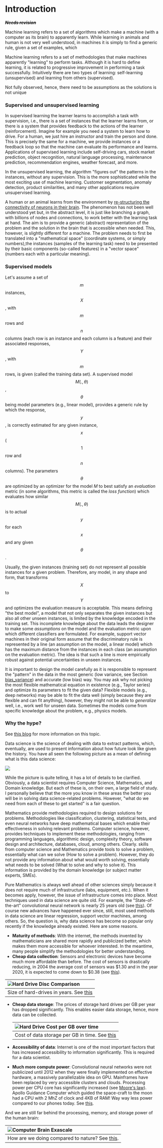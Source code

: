 # Introduction

~~_**Needs revision**_~~

Machine learning refers to a set of algorithms which make a machine \(with a computer as its brain\) to apparently learn. While learning in animals and human is not very well understood, in machines it is simply to find a generic rule, given a set of examples, which

Machine learning refers to a set of methodologies that make machines apparently "learning" to perform tasks. Although it is hard to define learning, it is related to progressive improvement in performing a task successfully. Intuitively there are two types of learning: self-learning \(unsupervised\) and learning from others \(supervised\).

Not fully observed, hence, there need to be assumptions as the solutions is not unique

### Supervised and unsupervised learning <a id="sec:supervisedvsunsupervised"></a>

In supervised learning the learner learns to accomplish a task with supervision, i.e., there is a set of instances that the learner learns from, or there is a system that provides feedback to the actions of the learner \(reinforcement\). Imagine for example you need a system to learn how to drive. For a human, we just hire an instructor and train the person and done. This is precisely the same for a machine, we provide instances or a feedback loop so that the machine can evaluate its performance and learns. Applications of supervised learning include self-driving cars, stock market prediction, object recognition, natural language processing, maintenance prediction, recommendation engines, weather forecast, and more.

In the unsupervised learning, the algorithm "figures out" the patterns in the instances, without any supervision. This is the more sophisticated while the most exciting use of machine learning. Customer segmentation, anomaly detection, product similarities, and many other applications require unsupervised learning.

A human or an animal learns from the environment by [re-structuring the connectivity of neurons in their brain](https://www.cam.ac.uk/research/features/lifelong-learning-and-the-plastic-brain). The phenomenon has not been well understood yet but, in the abstract level, it is just like branching a graph, with billions of nodes and connections, to work better with the learning task at hand. The aim is to provide a generic \(abstract\) representation of the problem and the solution in the brain that is accessible when needed. This, however, is slightly different for a machine. The problem needs to first be translated into a "mathematical space" \(coordinate systems, or simply numbers\),the instances \(samples of the learning task\) need to be presented by their basic components \(so-called features\) in a "vector space" \(numbers each with a particular meaning\).

### Supervised models <a id="sec:supervisedmodels"></a>

Let's assume a set of $$m$$ instances, $$X$$, with $$m$$ rows and $$n$$ columns \(each row is an instance and each column is a feature\) and their associated responses, $$Y$$, with $$m$$ rows, is given \(called the training data set\). A supervised model $$M(.,\theta)$$, $$\theta $$ being model parameters \(e.g., linear model\), provides a generic rule by which the response, $$y$$, is correctly estimated for any given instance, $$x$$ \($$1$$ row and $$n$$ columns\). The parameters $$\theta$$ are optimized by an optimizer for the model $M$ to best satisfy an _evaluation_ metric \(in some algorithms, this metric is called the _loss function_\) which evaluates how similar $$M(.,\theta)$$ is to actual $$y$$ for each $$x$$ and any given $$\theta$$.

Usually, the given instances \(training set\) do not represent all possible instances for a given problem. Therefore, any model, in any shape and form, that transforms $$X$$ to $$Y$$ and optimizes the evaluation measure is acceptable. This means defining "the best model", a model that not only separates the given instances but also all other unseen instances, is limited by the knowledge encoded in the training set. This incomplete knowledge about the data leads the designer to make some _assumptions_ on the model and the evaluation metric upon which different classifiers are formulated. For example, support vector machines in their original form assume that the discriminatory rule is represented by a line \(an assumption on the model, a linear model\) which has the maximum distance from the instances in each class \(an assumption on the evaluation metric\). The idea is that such a line is more empirically robust against potential uncertainties in unseen instances.

It is important to design the model carefully as it is responsible to represent the "pattern" in the data in the most generic \(low variance, see Section [bias\_variance](important-considerations.md#sec:biasVariance)\) and accurate \(low bias\) way. You may ask why not picking the most flexible mathematical equation in existence \(e.g., Taylor series\) and optimize its parameters to fit the given data? Flexible models \(e.g., deep networks\) may be able to fit the data well \(simply because they are flexible and can fit anything\), however, they might not be able to _generalize_ well, i.e., work well for unseen data. Sometimes the models come from specific knowledge about the problem, e.g., physics models.

### Why the hype?

See [this blog](http://ai-a2z.blogspot.com/2019/07/what-is-data-science.html) for more information on this topic.

Data science is the science of dealing with data to extract patterns, which, eventually, are used to present information about how future look like given the history. You have all seen the following picture as a mean of defining what is this data science:  


![](../.gitbook/assets/image%20%286%29.png)

While the picture is quite telling, it has a lot of details to be clarified. Obviously, a data scientist requires Computer Science, Mathematics, and Domain knowledge. But each of these is, on their own, a large field of study. I personally believe that the more you know in these areas the better you will be in solving data science-related problems. However, "what do we need from each of these to get started" is a fair question.

Mathematics provide methodologies required to design solutions for problems. Methodologies like classification, clustering, statistical tests, and even neural networks have deep mathematical bases which enable their effectiveness in solving relevant problems. Computer science, however, provides techniques to implement these methodologies, ranging from programming languages, algorithmic design, complexity theory, software design and architecture, databases, cloud, among others. Clearly. skills from computer science and Mathematics provide tools to solve a problem, essentially what can we solve \(How to solve a problem\). However, they do not provide any information about what would worth solving, essentially what needs to be solved \(What to solve and why to solve it\). This information is provided by the domain knowledge \(or subject matter experts, SMEs\).

 Pure Mathematics is always well ahead of other sciences simply because it does not require much of infrastructure \(labs, equipment, etc.\). When it becomes apply, however, the issue of infrastructure comes into place. Most techniques used in data science are quite old. For example, the "State-of-the-art" convolutional neural network is nearly 25 years old \(see [this](https://www.researchgate.net/profile/Yann_Lecun/publication/2453996_Convolutional_Networks_for_Images_Speech_and_Time-Series/links/0deec519dfa2325502000000.pdf)\). Of course new advances have happened ever since, still, most used methods in data science are linear regression, support vector machines, among others. So, the question is, why data science has become so popular only recently if the knowledge already existed. Here are some reasons.  


* **Maturity of methods**: With the internet, the methods invented by mathematicians are shared more rapidly and publicized better, which makes them more accessible for whoever interested. In the meantime, many people simplify the methodologies for better understanding. 
* **Cheap data collection**: Sensors and electronic devices have become much more affordable than before. The cost of sensors is drastically reducing, in 2004 the average cost of sensors was $1.30 and in the year 2020, it is expected to come down to $0.38 \(see [this](https://www.ennomotive.com/industrial-iot-sensor-prices/)\). 

| ![Hard Drive Disc Comparison](https://2oqz471sa19h3vbwa53m33yj-wpengine.netdna-ssl.com/wp-content/uploads/2017/11/hard-disk-drive-viz.gif) |
| :--- |
| Size of hard-drives in years. See [this](https://www.visualcapitalist.com/visualizing-trillion-fold-increase-computing-power/) |

* **Cheap data storage**: The prices of storage hard drives per GB per year has dropped significantly. This enables easier data storage, hence, more data can be collected.

  | ![Hard Drive Cost per GB over time](https://www.backblaze.com/blog/wp-content/uploads/2017/07/chart-cost-per-gb-2017.jpg) |
  | :--- |
  | Cost of data storage per GB in time. See [this](https://www.backblaze.com/blog/hard-drive-cost-per-gigabyte/) |

* **Accessibility of data**: Internet is one of the most important factors that has increased accessibility to information significantly. This is required for a data scientist.
* **Much more compute power**: Convolutional neural networks were not publicized until 2012 when they were finally implemented on effective hardware, a massively parallelizable idea on GPU. Mainframes have been replaced by very accessible clusters and clouds. Processing power per CPU core has significantly increased \(see [Moore's law](https://en.wikipedia.org/wiki/Moore%27s_law)\). Apollo Guidance Computer which guided the space-craft to the moon had a CPU with 2 MhZ of clock and 4KB of RAM! Way way less power compared to our phones today. See [this](https://www.visualcapitalist.com/visualizing-trillion-fold-increase-computing-power/).

  
And we are still far behind the processing, memory, and storage power of the human brain:  


| ![Computer Brain Exascale](https://2oqz471sa19h3vbwa53m33yj-wpengine.netdna-ssl.com/wp-content/uploads/2017/11/computer-brain.jpeg) |
| :--- |
| How are we doing compared to nature? See [this](https://www.visualcapitalist.com/visualizing-trillion-fold-increase-computing-power/). |





